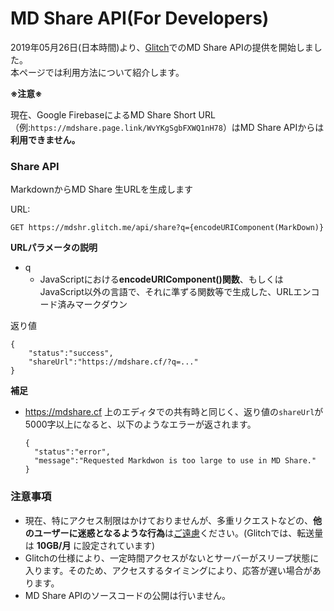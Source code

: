 # MD Share API(For Developers)

2019年05月26日(日本時間)より、[Glitch](https://glitch.com)でのMD Share APIの提供を開始しました。  
本ページでは利用方法について紹介します。

**※注意※**

現在、Google FirebaseによるMD Share Short URL（例:`https://mdshare.page.link/WvYKgSgbFXWQ1nH78`）はMD Share APIからは**利用できません。**

### Share API

MarkdownからMD Share 生URLを生成します

URL:

```
GET https://mdshr.glitch.me/api/share?q={encodeURIComponent(MarkDown)}
```

**URLパラメータの説明**

* q
  * JavaScriptにおける**encodeURIComponent()関数**、もしくはJavaScript以外の言語で、それに準ずる関数等で生成した、URLエンコード済みマークダウン

返り値

```
{
	"status":"success",
	"shareUrl":"https://mdshare.cf/?q=..."
}
```

**補足**

* https://mdshare.cf 上のエディタでの共有時と同じく、返り値の`shareUrl`が5000字以上になると、以下のようなエラーが返されます。

  ```
  {
  	"status":"error",
  	"message":"Requested Markdwon is too large to use in MD Share."
  }
  ```

### 注意事項

* 現在、特にアクセス制限はかけておりませんが、多重リクエストなどの、**他のユーザーに迷惑となるような行為**は<u>ご遠慮</u>ください。(Glitchでは、転送量は **10GB/月** に設定されています)
* Glitchの仕様により、一定時間アクセスがないとサーバーがスリープ状態に入ります。そのため、アクセスするタイミングにより、応答が遅い場合があります。
* MD Share APIのソースコードの公開は行いません。